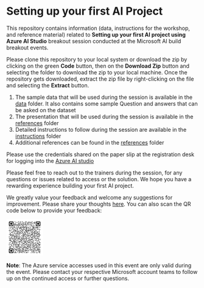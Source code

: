 # Setting up your first AI Project

This repository contains information (data, instructions for the workshop, and reference material) related to **Setting up your first AI project using Azure AI Studio** breakout session conducted at the Microsoft AI build breakout events.

Please clone this repository to your local system or download the zip by clicking on the green **Code** button, then on the **Download Zip** button and selecting the folder to download the zip to your local machine. Once the repository gets downloaded, extract the zip file by right-clicking on the file and selecting the **Extract** button.

1. The sample data that will be used during the session is available in the [data](data) folder. It also contains some sample Question and answers that can be asked on the dataset
2. The presentation that will be used during the session is available in the [references](references/AI_Build_Presentation.pdf) folder
3. Detailed instructions to follow during the session are available in the [instructions](instructions/ms_ai_build_steps.pdf) folder
4. Additional references can be found in the [references](references) folder

Please use the credentials shared on the paper slip at the registration desk for logging into the [Azure AI studio](https://ai.azure.com/)

Please feel free to reach out to the trainers during the session, for any questions or issues related to access or the
solution. We hope you have a rewarding experience building your first AI project.

We greatly value your feedback and welcome any suggestions for improvement. Please share your thoughts [here](https://forms.office.com/r/jTTzUMcp7Q). You can also scan the QR code below to provide your feedback:

[![feedback form](images/README/feedback.png "Feedback form")](https://forms.office.com/r/jTTzUMcp7Q)

**Note**: The Azure service accesses used in this event are only valid during the event. Please contact your respective Microsoft account teams to follow up on the continued access or further questions.
